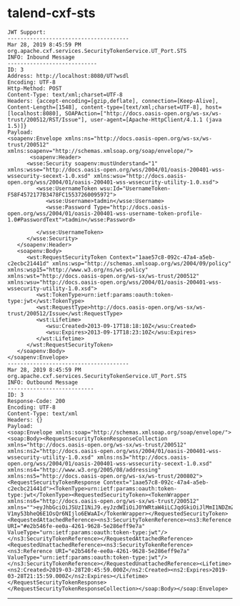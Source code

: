 # talend-cxf-sts


	JWT Support:
	--------------------------------------
	Mar 28, 2019 8:45:59 PM org.apache.cxf.services.SecurityTokenService.UT_Port.STS
	INFO: Inbound Message
	----------------------------
	ID: 3
	Address: http://localhost:8080/UT?wsdl
	Encoding: UTF-8
	Http-Method: POST
	Content-Type: text/xml;charset=UTF-8
	Headers: {accept-encoding=[gzip,deflate], connection=[Keep-Alive], Content-Length=[1548], content-type=[text/xml;charset=UTF-8], host=[localhost:8080], SOAPAction=["http://docs.oasis-open.org/ws-sx/ws-trust/200512/RST/Issue"], user-agent=[Apache-HttpClient/4.1.1 (java 1.5)]}
	Payload: 
	<soapenv:Envelope xmlns:ns="http://docs.oasis-open.org/ws-sx/ws-trust/200512" xmlns:soapenv="http://schemas.xmlsoap.org/soap/envelope/">
		   <soapenv:Header>
	      <wsse:Security soapenv:mustUnderstand="1" xmlns:wsse="http://docs.oasis-open.org/wss/2004/01/oasis-200401-wss-wssecurity-secext-1.0.xsd" xmlns:wsu="http://docs.oasis-open.org/wss/2004/01/oasis-200401-wss-wssecurity-utility-1.0.xsd">
	         <wsse:UsernameToken wsu:Id="UsernameToken-F58F4572177B3478FC15537260095972">
	            <wsse:Username>tadmin</wsse:Username>
	            <wsse:Password Type="http://docs.oasis-open.org/wss/2004/01/oasis-200401-wss-username-token-profile-1.0#PasswordText">tadmin</wsse:Password>
	
	         </wsse:UsernameToken>
	      </wsse:Security>
	   </soapenv:Header>
	   <soapenv:Body>
	      <wst:RequestSecurityToken Context="1aae57c8-092c-47a4-a5eb-c2ecbc21441d" xmlns:wsp="http://schemas.xmlsoap.org/ws/2004/09/policy" xmlns:wsp15="http://www.w3.org/ns/ws-policy" xmlns:wst="http://docs.oasis-open.org/ws-sx/ws-trust/200512" xmlns:wsu="http://docs.oasis-open.org/wss/2004/01/oasis-200401-wss-wssecurity-utility-1.0.xsd">
        	 <wst:TokenType>urn:ietf:params:oauth:token-type:jwt</wst:TokenType>
	         <wst:RequestType>http://docs.oasis-open.org/ws-sx/ws-trust/200512/Issue</wst:RequestType>
	         <wst:Lifetime>
	            <wsu:Created>2013-09-17T18:18:10Z</wsu:Created>
	            <wsu:Expires>2013-09-17T18:23:10Z</wsu:Expires>
	         </wst:Lifetime>
	      </wst:RequestSecurityToken>
	   </soapenv:Body>
	</soapenv:Envelope>
	--------------------------------------
	Mar 28, 2019 8:45:59 PM org.apache.cxf.services.SecurityTokenService.UT_Port.STS
	INFO: Outbound Message
	---------------------------
	ID: 3
	Response-Code: 200
	Encoding: UTF-8
	Content-Type: text/xml
	Headers: {}
	Payload: 
	<soap:Envelope xmlns:soap="http://schemas.xmlsoap.org/soap/envelope/"><soap:Body><RequestSecurityTokenResponseCollection xmlns="http://docs.oasis-open.org/ws-sx/ws-trust/200512" xmlns:ns2="http://docs.oasis-open.org/wss/2004/01/oasis-200401-wss-wssecurity-utility-1.0.xsd" xmlns:ns3="http://docs.oasis-open.org/wss/2004/01/oasis-200401-wss-wssecurity-secext-1.0.xsd" xmlns:ns4="http://www.w3.org/2005/08/addressing" xmlns:ns5="http://docs.oasis-open.org/ws-sx/ws-trust/200802"><RequestSecurityTokenResponse Context="1aae57c8-092c-47a4-a5eb-c2ecbc21441d"><TokenType>urn:ietf:params:oauth:token-type:jwt</TokenType><RequestedSecurityToken><TokenWrapper xmlns:ns6="http://docs.oasis-open.org/ws-sx/ws-trust/200512" xmlns="">eyJhbGciOiJSUzI1NiJ9.eyJzdWIiOiJ0YWRtaW4iLCJqdGkiOiJlMmI1NDZmZS1lZTBhLTQyNjEtOTYyOC01ZTI4NmVmZjllN2EiLCJpc3MiOiJEb3VibGVJdFNUU0lzc3VlciIsImlhdCI6MTU1MzgwNTk1OSwibmJmIjoxNTUzODA1OTU5LCJleHAiOjE1NTM4MDc3NTl9.mAv2JCo4SQN8MCbyznTjjEqSZYz67igMP2ND5pQZBEOGQhQoCkx_4f7f7hXDvTrZGL5ErVK1FBklaDjQfHVz_6x7iW20NzBIyeYwezHuMLs7yFtpTGQm7dTrPJArik83hqB1QPzVTjNrY-V1my53bheQ6E1OsQr6NIjlo6EWaAI</TokenWrapper></RequestedSecurityToken><RequestedAttachedReference><ns3:SecurityTokenReference><ns3:Reference URI="#e2b546fe-ee0a-4261-9628-5e286eff9e7a" ValueType="urn:ietf:params:oauth:token-type:jwt"/></ns3:SecurityTokenReference></RequestedAttachedReference><RequestedUnattachedReference><ns3:SecurityTokenReference><ns3:Reference URI="e2b546fe-ee0a-4261-9628-5e286eff9e7a" ValueType="urn:ietf:params:oauth:token-type:jwt"/></ns3:SecurityTokenReference></RequestedUnattachedReference><Lifetime><ns2:Created>2019-03-28T20:45:59.000Z</ns2:Created><ns2:Expires>2019-03-28T21:15:59.000Z</ns2:Expires></Lifetime></RequestSecurityTokenResponse></RequestSecurityTokenResponseCollection></soap:Body></soap:Envelope>
--------------------------------------
